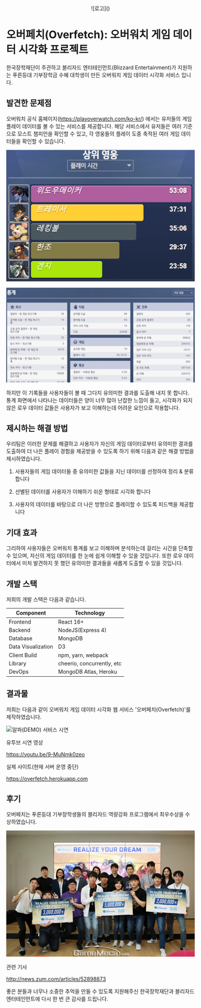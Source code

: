 <center>![로고](<https://github.com/eunsukimme/Overfetch/blob/master/document/readme/overfetch_git_logo.png>)</center>

# 오버페치(Overfetch): 오버워치 게임 데이터 시각화 프로젝트

한국장학재단이 주관하고 블리자드 엔터테인먼트(Blizzard Entertainment)가 지원하는 푸른등대 기부장학금 수혜 대학생이 만든 오버워치 게임 데이터 시각화 서비스 입니다.

## 발견한 문제점

오버워치 공식 홈페이지(https://playoverwatch.com/ko-kr/) 에서는 유저들의 게임 플레이 데이터를 볼 수 있는 서비스를 제공합니다. 해당 서비스에서 유저들은 여러 기준으로 모스트 챔피언을 확인할 수 있고, 각 영웅들의 플레이 도중 축적된 여러 게임 데이터들을 확인할 수 있습니다.

![상위 영웅](https://github.com/eunsukimme/Overfetch/blob/master/document/readme/playoverwatch_analysis2.PNG)

![통계](https://github.com/eunsukimme/Overfetch/blob/master/document/readme/playoverwatch_analysis.PNG)

하지만 이 기록들을 사용자들이 볼 때 그다지 유의미한 결과를 도출해 내지 못 합니다. 통계 화면에서 나타나는 데이터들은 양이 너무 많아 난잡한 느낌이 들고, 시각화가 되지 않은 로우 데이터 값들은 사용자가 보고 이해하는데 어려운 요인으로 작용합니다.

## 제시하는 해결 방법

우리팀은 이러한 문제를 해결하고 사용자가 자신의 게임 데이터로부터 유의미한 결과를 도출하여 더 나은 플레이 경험을 제공받을 수 있도록 하기 위해 다음과 같은 해결 방법을 제시하였습니다.

1. 사용자들의 게임 데이터들 중 유의미한 값들을 지닌 데이터를 선정하여 정리 & 분류합니다

2. 선별된 데이터를 사용자가 이해하기 쉬운 형태로 시각화 합니다

3. 사용자의 데이터를 바탕으로 더 나은 방향으로 플레이할 수 있도록 피드백을 제공합니다

## 기대 효과

그리하여 사용자들은 오버워치 통계를 보고 이해하며 분석하는데 걸리는 시간을 단축할 수 있으며, 자신의 게임 데이터를 한 눈에 쉽게 이해할 수 있을 것입니다. 또한 로우 데이터에서 미처 발견하지 못 했던 유의미한 결과들을 새롭게 도출할 수 있을 것입니다.

## 개발 스택

저희의 개발 스택은 다음과 같습니다.

| Component          | Technology                 |
| ------------------ | -------------------------- |
| Frontend           | React 16+                  |
| Backend            | NodeJS(Express 4)          |
| Database           | MongoDB                    |
| Data Visualization | D3                         |
| Client Build       | npm, yarn, webpack         |
| Library            | cheerio, concurrently, etc |
| DevOps             | MongoDB Atlas, Heroku      |

## 결과물

저희는 다음과 같이 오버워치 게임 데이터 시각화 웹 서비스 '오버페치(Overfetch)'를 제작하였습니다.

![알파(DEMO) 서비스 시연](https://github.com/eunsukimme/Overfetch/blob/master/document/readme/play.gif)

유투브 시연 영상

https://youtu.be/9-MuNmk0zeo

실제 사이트(현재 서버 운영 중단)

https://overfetch.herokuapp.com

## 후기

오버페치는 푸른등대 기부장학생들의 블리자드 역량강화 프로그램에서 최우수상을 수상하였습니다.

![수상 단체사진(좌측)](https://github.com/eunsukimme/Overfetch/blob/master/document/readme/first_prize.jpg)

관련 기사

http://news.zum.com/articles/52898873

좋은 분들과 너무나 소중한 추억을 만들 수 있도록 지원해주신 한국장학재단과 블리자드 엔터테인먼트에 다시 한 번 큰 감사를 드립니다.

